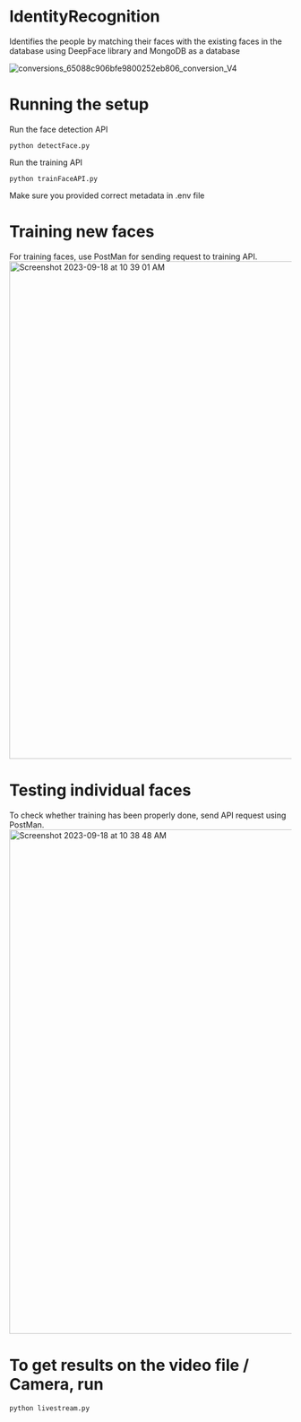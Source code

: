 

# IdentityRecognition
Identifies the people by matching their faces with the existing faces in the database using DeepFace library and MongoDB as a database

![conversions_65088c906bfe9800252eb806_conversion_V4](https://github.com/skp-1997/IdentityRecognition/assets/97504177/fcc628c9-c78a-49fc-8d5c-6d8aa85cda23)


# Running the setup

Run the face detection API

```
python detectFace.py
```
Run the training API
```
python trainFaceAPI.py
```

Make sure you provided correct metadata in .env file

# Training new faces

For training faces, use PostMan for sending request to training API.
<img width="888" alt="Screenshot 2023-09-18 at 10 39 01 AM" src="https://github.com/skp-1997/IdentityRecognition/assets/97504177/49314d61-a141-4709-a2df-0fe14958b4b1">


# Testing individual faces

To check whether training has been properly done, send API request using PostMan.
<img width="900" alt="Screenshot 2023-09-18 at 10 38 48 AM" src="https://github.com/skp-1997/IdentityRecognition/assets/97504177/d233fa62-57b1-4b06-b30f-ff4db8f9e7b8">


# To get results on the video file / Camera, run 

```
python livestream.py
```







